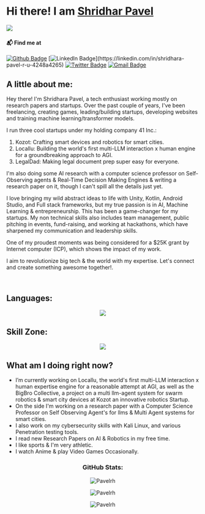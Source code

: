 <h1> Hi there! I am <a href="https://github.com/Pavelrh">Shridhar Pavel</a></h1>

<img src="https://komarev.com/ghpvc/?username=Pavelrh&&style=flat-square" align="left" />

<br />

#### 📬 Find me at 
[![Github Badge](http://img.shields.io/badge/-GitHub-black?style=flat-square&logo=twitter&logoColor=white&link=https://github.com/Pavelrh)](https://github.com/Pavelrh) [![LinkedIn Badge](https://img.shields.io/badge/-LinkedIn-blue?style=flat-square&logo=Linkedin&logoColor=white&link=[https://www.linkedin.com/in/shridhara-pavel-r-u-4248a4265](https://www.linkedin.com/in/shridhara-pavel-r-u-4248a4265/)/)](https://linkedin.com/in/shridhara-pavel-r-u-4248a4265) [![Twitter Badge](http://img.shields.io/badge/-Twitter-9cf?style=flat-square&logo=twitter&logoColor=darkblue&link=https://x.com/asuraspru)](https://x.com/asuraspru) [![Gmail Badge](https://img.shields.io/badge/-Gmail-d14836?style=flat-square&logo=Gmail&logoColor=white&link=mailto:shridharapavel@gmail.com)](mailto:shridharapavel@gmail.com)

## A little about me:
Hey there! I'm Shridhara Pavel, a tech enthusiast working mostly on research papers and startups. Over the past couple of years, I've been freelancing, creating games, leading/building startups, developing websites and training machine learning/transformer models.

I run three cool startups under my holding company 41 Inc.:

1. Kozot: Crafting smart devices and robotics for smart cities.
2. Locallu: Building the world's first multi-LLM interaction x human engine for a groundbreaking approach to AGI.
3. LegalDad: Making legal document prep super easy for everyone.

I'm also doing some AI research with a computer science professor on Self-Observing agents & Real-Time Decision Making Engines & writing a research paper on it, though I can't spill all the details just yet.

I love bringing my wild abstract ideas to life with Unity, Kotlin, Android Studio, and Full stack frameworks, but my true passion is in AI, Machine Learning & entrepreneurship. This has been a game-changer for my startups. My non technical skills also includes team management, public pitching in events, fund-raising, and working at hackathons, which have sharpened my communication and leadership skills.

One of my proudest moments was being considered for a $25K grant by Internet computer (ICP), which shows the impact of my work.

I aim to revolutionize big tech & the world with my expertise. Let's connect and create something awesome together!.

<br/>

## Languages:
<p align="center">
  <a href="https://skillicons.dev">
    <img src="https://skillicons.dev/icons?i=c,cs,cpp,kotlin,python,javascript," />
  </a>
</p>


## Skill Zone:
<p align="center">
  <p align="center">
  <a href="https://skillicons.dev">
    <img src="https://skillicons.dev/icons?i=ai,kali,linux,bash,anaconda,tensorflow,pytorch,sklearn,opencv,raspberrypi,arduino,unity,unreal,androidstudio,firebase,mysql,mongodb,selenium,nodejs,dotnet,nextjs,react,angular,express,discordjs,kubernetes,docker,git,github,notion,jira" />
  </a>
  </p>

## What am I doing right now?

- I’m currently working on Locallu, the world's first multi-LLM interaction x human expertise engine for a reasonable attempt at AGI, as well as the BigBro Collective, a project on a multi llm-agent system for swarm robotics & smart city devices at Kozot an innovative robotics Startup.
- On the side I'm working on a research paper with a Computer Science Professor on Self Observing Agent's for llms & Multi Agent systems for smart cities.
- I also work on my cybersecurity skills with Kali Linux, and various Penetration testing tools.
- I read new Research Papers on AI & Robotics in my free time.
- I like sports & I'm very athletic.
- I watch Anime & play Video Games Occasionally.

<h3 align="center">GitHub Stats:</h3>
<p align="center">
  <img src="https://github-readme-stats.vercel.app/api/top-langs?username=Pavelrh&show_icons=true&locale=en&layout=compact" alt="Pavelrh" />
</p>
<p align="center">
  <img src="https://github-readme-stats.vercel.app/api?username=Pavelrh&show_icons=true&locale=en" alt="Pavelrh" />
</p>
<p align="center">
  <img src="https://github-readme-streak-stats.herokuapp.com/?user=Pavelrh&" alt="Pavelrh" />
</p>
